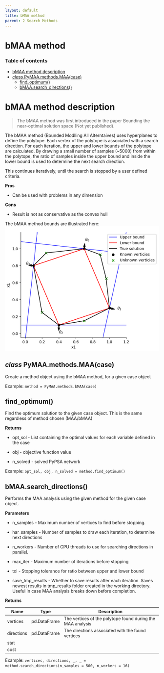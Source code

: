 ```yaml
---
layout: default
title: bMAA method
parent: 2 Search Methods
---
```


# bMAA method

### Table of contents

- [bMAA method description](#bmaa-method-description)
- [*class* PyMAA.methods.MAA(case)](#class-pymaamethodsmaacase)
  - [find_optimum()](#find_optimum)
  - [bMAA.search_directions()](#bmaasearch_directionsn_samples-har_samples-n_workers--4-max_iter--30-tol--099-save_tmp_results--true-)

# bMAA method description

> The bMAA method was first introduced in the paper Bounding the near-optimal solution space (Not yet published).

The bMAA method (Bounded Modlling All Alterntaives) uses hyperplanes to define the polytope. Each vertex of the polytope is associated with a search direction. For each iteration, the upper and lower bounds of the polytope are calculated. By drawing a small number of samples (~5000) from within the polytope, the ratio of samples inside the upper bound and inside the lower bound is used to determine the next search direction.

 This continues iteratively, until the search is stopped by a user defined criteria. 

**Pros**

- Can be used with problems in any dimension

**Cons**

- Result is not as conservative as the convex hull

The bMAA method bounds are illustrated here:
![](bmaa_method_illustration.png)

## *class* PyMAA.methods.MAA(case)

Create a method object using the bMAA method, for a given case object

Example: `method = PyMAA.methods.bMAA(case)`

## find_optimum()

Find the optimum solution to the given case object. This is the same regardless of method chosen (MAA/bMAA)

**Returns**

- opt_sol - List containing the optimal values for each variable defined in the case

- obj - objective function value

- n_solved - solved PyPSA network

Example: `opt_sol, obj, n_solved = method.find_optimum()`

## bMAA.search_directions()

Performs the MAA analysis using the given method for the given case object.

**Parameters**

- n_samples - Maximum number of vertices to find before stopping.

- har_samples - Number of samples to draw each iteration, to determine next directions

- n_workers - Number of CPU threads to use for searching directions in parallel.

- max_iter - Maximum number of iterations before stopping

- tol - Stopping tolerance for ratio between upper and lower bound

- save_tmp_results - Whether to save results after each iteration. Saves newest results in tmp_results folder created in the working directory. Useful in case MAA analysis breaks down before completion.

**Returns**

| Name       | Type         | Description                                                |
| ---------- | ------------ | ---------------------------------------------------------- |
| vertices   | pd.DataFrame | The vertices of the polytope found during the MAA analysis |
| directions | pd.DataFrame | The directions associated with the found vertices          |
| stat       |              |                                                            |
| cost       |              |                                                            |

Example: `vertices, directions, _, _ = method.search_directions(n_samples = 500, n_workers = 16)`
